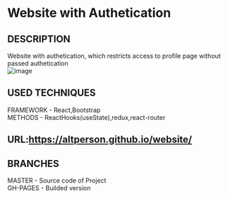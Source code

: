 # Website with Authetication<br>
## DESCRIPTION<br>
Website with authetication, which restricts access to profile page without passed authetication<br>
![image](https://user-images.githubusercontent.com/39427362/200376626-dced54d3-3d27-4b7f-9ba3-46fc1dbc5be3.png)

## USED TECHNIQUES<br>
FRAMEWORK - React,Bootstrap<br>
METHODS - ReactHooks(useState),redux,react-router<br>
## URL:https://altperson.github.io/website/<br>
## BRANCHES<br>
MASTER - Source code of Project<br>
GH-PAGES - Builded version
